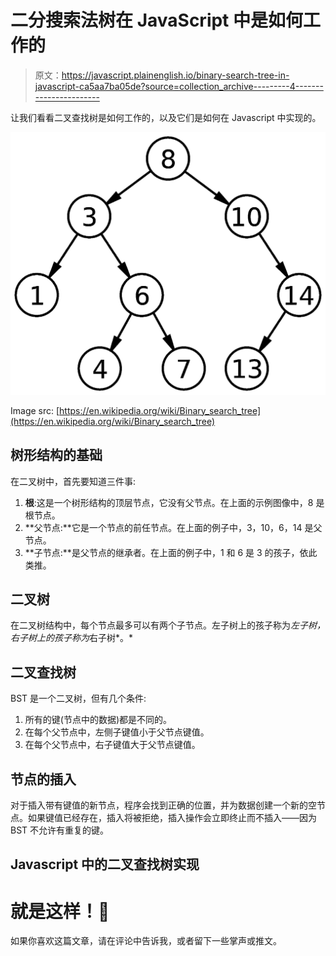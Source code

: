 # 二分搜索法树在 JavaScript 中是如何工作的

> 原文：<https://javascript.plainenglish.io/binary-search-tree-in-javascript-ca5aa7ba05de?source=collection_archive---------4----------------------->

让我们看看二叉查找树是如何工作的，以及它们是如何在 Javascript 中实现的。

![](img/0ba4166bab4f55a5a1d3f16d8afee29d.png)

Image src: [https://en.wikipedia.org/wiki/Binary_search_tree](https://en.wikipedia.org/wiki/Binary_search_tree)

## 树形结构的基础

在二叉树中，首先要知道三件事:

1.  **根**:这是一个树形结构的顶层节点，它没有父节点。在上面的示例图像中，8 是根节点。
2.  **父节点:**它是一个节点的前任节点。在上面的例子中，3，10，6，14 是父节点。
3.  **子节点:**是父节点的继承者。在上面的例子中，1 和 6 是 3 的孩子，依此类推。

## 二叉树

在二叉树结构中，每个节点最多可以有两个子节点。左子树上的孩子称为*左子树，右子树上的孩子称为*右子树*。*

## 二叉查找树

BST 是一个二叉树，但有几个条件:

1.  所有的键(节点中的数据)都是不同的。
2.  在每个父节点中，左侧子键值小于父节点键值。
3.  在每个父节点中，右子键值大于父节点键值。

## 节点的插入

对于插入带有键值的新节点，程序会找到正确的位置，并为数据创建一个新的空节点。如果键值已经存在，插入将被拒绝，插入操作会立即终止而不插入——因为 BST 不允许有重复的键。

## Javascript 中的二叉查找树实现

# 就是这样！🎉

如果你喜欢这篇文章，请在评论中告诉我，或者留下一些掌声或推文。